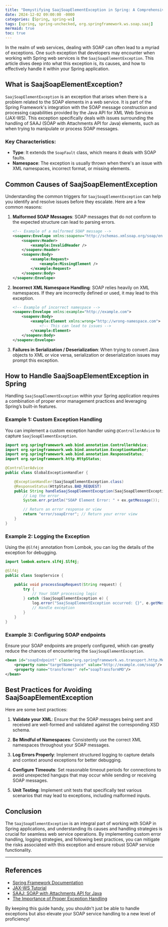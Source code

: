 ```yaml
---
title: "Demystifying SaajSoapElementException in Spring: A Comprehensive Guide"
date: 2024-12-02 09:00:00 -0000
categories: [Spring, spring-ws]
tags: [spring, spring-unchecked, org.springframework.ws.soap.saaj]
mermaid: true
toc: true
---
```



In the realm of web services, dealing with SOAP can often lead to a myriad of exceptions. One such exception that developers may encounter when working with Spring web services is the `SaajSoapElementException`. This article dives deep into what this exception is, its causes, and how to effectively handle it within your Spring application.

## What is SaajSoapElementException?

`SaajSoapElementException` is an exception that arises when there is a problem related to the SOAP elements in a web service. It is part of the Spring Framework's integration with the SOAP message construction and processing capabilities provided by the Java API for XML Web Services (JAX-WS). This exception specifically deals with issues surrounding the handling of SAAJ (SOAP with Attachments API for Java) elements, such as when trying to manipulate or process SOAP messages.

### Key Characteristics:

- **Type**: It extends the `SoapFault` class, which means it deals with SOAP faults.
- **Namespace**: The exception is usually thrown when there's an issue with XML namespaces, incorrect format, or missing elements.

## Common Causes of SaajSoapElementException

Understanding the common triggers for `SaajSoapElementException` can help you identify and resolve issues before they escalate. Here are a few common reasons:

1. **Malformed SOAP Messages**: SOAP messages that do not conform to the expected structure can lead to parsing errors.

   ```xml
   <!-- Example of a malformed SOAP message -->
   <soapenv:Envelope xmlns:soapenv="http://schemas.xmlsoap.org/soap/envelope/" xmlns:example="http://example.com">
       <soapenv:Header>
           <example:InvalidHeader />
       </soapenv:Header>
       <soapenv:Body>
           <example:Request>
               <example:MissingElement />
           </example:Request>
       </soapenv:Body>
   </soapenv:Envelope>
   ```

2. **Incorrect XML Namespace Handling**: SOAP relies heavily on XML namespaces. If they are incorrectly defined or used, it may lead to this exception.

   ```xml
   <!-- Example of incorrect namespace -->
   <soapenv:Envelope xmlns:example="http://example.com">
       <soapenv:Body>
           <example:Element xmlns:wrong="http://wrong-namespace.com">
               <!-- This can lead to issues -->
           </example:Element>
       </soapenv:Body>
   </soapenv:Envelope>
   ```

3. **Failures in Serialization / Deserialization**: When trying to convert Java objects to XML or vice versa, serialization or deserialization issues may prompt this exception.

## How to Handle SaajSoapElementException in Spring

Handling `SaajSoapElementException` within your Spring application requires a combination of proper error management practices and leveraging Spring’s built-in features.

### Example 1: Custom Exception Handling

You can implement a custom exception handler using `@ControllerAdvice` to capture `SaajSoapElementException`.

```java
import org.springframework.web.bind.annotation.ControllerAdvice;
import org.springframework.web.bind.annotation.ExceptionHandler;
import org.springframework.web.bind.annotation.ResponseStatus;
import org.springframework.http.HttpStatus;

@ControllerAdvice
public class GlobalExceptionHandler {

    @ExceptionHandler(SaajSoapElementException.class)
    @ResponseStatus(HttpStatus.BAD_REQUEST)
    public String handleSaajSoapElementException(SaajSoapElementException ex) {
        // Log the error
        System.err.println("SOAP Element Error: " + ex.getMessage());

        // Return an error response or view
        return "error/soapError"; // Return your error view
    }
}
```

### Example 2: Logging the Exception

Using the `@Slf4j` annotation from Lombok, you can log the details of the exception for debugging.

```java
import lombok.extern.slf4j.Slf4j;

@Slf4j
public class SoapService {

    public void processSoapRequest(String request) {
        try {
            // Your SOAP processing logic
        } catch (SaajSoapElementException e) {
            log.error("SaajSoapElementException occurred: {}", e.getMessage());
            // Handle exception
        }
    }
}
```

### Example 3: Configuring SOAP endpoints

Ensure your SOAP endpoints are properly configured, which can greatly reduce the chances of encountering the `SaajSoapElementException`.

```xml
<bean id="soapEndpoint" class="org.springframework.ws.transport.http.MessageDispatcherServlet">
    <property name="targetNamespace" value="http://example.com/soap"/>
    <property name="transformer" ref="soapTransformMO"/>
</bean>
```

## Best Practices for Avoiding SaajSoapElementException

Here are some best practices:

1. **Validate your XML**: Ensure that the SOAP messages being sent and received are well-formed and validated against the corresponding XSD schema.

2. **Be Mindful of Namespaces**: Consistently use the correct XML namespaces throughout your SOAP messages.

3. **Log Errors Properly**: Implement structured logging to capture details and context around exceptions for better debugging.

4. **Configure Timeouts**: Set reasonable timeout periods for connections to avoid unexpected hangups that may occur while sending or receiving SOAP messages.

5. **Unit Testing**: Implement unit tests that specifically test various scenarios that may lead to exceptions, including malformed inputs.

## Conclusion

The `SaajSoapElementException` is an integral part of working with SOAP in Spring applications, and understanding its causes and handling strategies is crucial for seamless web service operations. By implementing custom error handling, logging strategies, and following best practices, you can mitigate the risks associated with this exception and ensure robust SOAP service functionality.

---

## References

- [Spring Framework Documentation](https://docs.spring.io/spring-framework/docs/current/reference/html/web-services.html)
- [JAX-WS Tutorial](https://www.javatpoint.com/jax-ws-tutorial)
- [SAAJ: SOAP with Attachments API for Java](https://javaee.github.io/saaj-1.0/)
- [The Importance of Proper Exception Handling](https://medium.com/@mostafa.ahmed/the-importance-of-proper-exception-handling-in-java-12170ed7b01a)

By keeping this guide handy, you shouldn't just be able to handle exceptions but also elevate your SOAP service handling to a new level of proficiency! 
